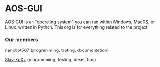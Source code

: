 # AOS-GUI
AOS-GUI is an "operating system" you can run within Windows, MacOS, or Linux, written in Python. This org is for everything related to the project.

### Our members

[nanobot567](https://github.com/nanobot567) (programming, testing, documentation)

[Slav-XpXz](https://github.com/Slav-XpXz) (programming, testing, ideas, tips)
